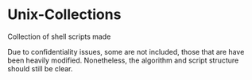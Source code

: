 # Unix-Collections
Collection of shell scripts made

Due to confidentiality issues, some are not included, those that are have been heavily modified. Nonetheless, the algorithm and script structure should still be clear.
